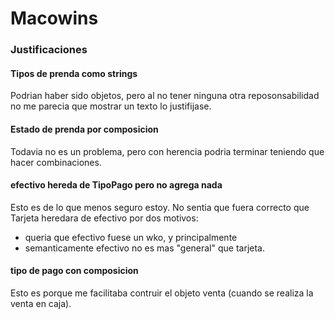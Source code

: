 # Macowins
### Justificaciones
#### Tipos de prenda como strings
Podrian haber sido objetos, pero al no tener ninguna otra reposonsabilidad no me parecia que mostrar un texto lo justifijase.
#### Estado de prenda por composicion
Todavia no es un problema, pero con herencia podria terminar teniendo que hacer combinaciones.
#### efectivo hereda de TipoPago pero no agrega nada
Esto es de lo que menos seguro estoy. No sentia que fuera correcto que Tarjeta heredara de efectivo por dos motivos: 
- queria que efectivo fuese un wko, y principalmente 
- semanticamente efectivo no es mas "general" que tarjeta. 
#### tipo de pago con composicion
Esto es porque me facilitaba contruir el objeto venta (cuando se realiza la venta en caja).

